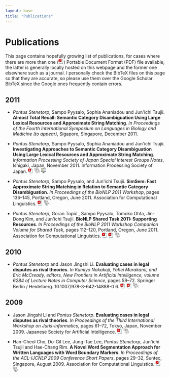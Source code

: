 ```yaml
---
layout: base
title: "Publications"
---
```


# Publications #

This page contains hopefully growing list of publications, for cases where
there are more than one (![PDF Icon][pdf_icon]) Portable Document Format (PDF)
file available, the latter is generally locally hosted on this webpage and the
former one elsewhere such as a journal. I personally check the BibTeX files on
this page so that they are accurate, so please use them over the
Google Scholar BibTeX since the Google ones frequently contain errors.

## 2011 ##

* *Pontus Stenetorp*, Sampo Pyysalo, Sophia Ananiadou and Jun'ichi Tsujii.
    **Almost Total Recall: Semantic Category Disambiguation Using Large Lexical
    Resources and Approximate String Matching**.
    *In Proceedings of the Fourth International Symposium on Languages in
    Biology and Medicine (to appear)*, Sigapore, Singapore, December 2011.

* *Pontus Stenetorp*, Sampo Pyysalo, Sophia Ananiadou and Jun'ichi Tsujii.
    **Investigating Approaches to Semantic Category Disambiguation Using Large
    Lexical Resources and Approximate String Matching**.
    *Information Processing Society of Japan Special Interest Groups Notes*,
    Ishigaki, Japan, November 2011. Information Processing Society of Japan.
    [![PDF][pdf_icon]][stenetorp2011investigating]
    [![BibTeX][bibtex_icon]][stenetorp2011investigating_bib]
    [![Slides][slides_icon]][stenetorp2011investigating_slides]


* *Pontus Stenetorp*, Sampo Pyysalo, and Jun'ichi Tsujii. **SimSem: Fast
    Approximate String Matching in Relation to Semantic Category
    Disambiguation**.  *In Proceedings of the BioNLP 2011 Workshop*, pages 136–145,
    Portland, Oregon, June 2011. Association for Computational Linguistics.
    [![PDF][pdf_icon]][stenetorp2011simsem]
    [![BibTeX][bibtex_icon]][stenetorp2011simsem_bib]

* *Pontus Stenetorp*, Goran Topić , Sampo Pyysalo, Tomoko Ohta, Jin-Dong Kim,
    and Jun'ichi Tsujii. **BioNLP Shared Task 2011: Supporting Resources**.
    *In Proceedings of the BioNLP 2011 Workshop Companion Volume for Shared
    Task*, pages 112–120, Portland, Oregon, June 2011. Association for
    Computational Linguistics.
    [![PDF][pdf_icon]][stenetorp2011supporting]
    [![Local PDF][pdf_icon]][stenetorp2011supporting_local]
    [![BibTeX][bibtex_icon]][stenetorp2011supporting_bib]

## 2010 ##

* *Pontus Stenetorp* and Jason Jingshi Li. **Evaluating cases in legal
    disputes as rival theories**. *In Kumiyo Nakakoji, Yohei Murakami,
    and Eric McCready, editors, New Frontiers in Artificial Intelligence,
    volume 6284 of Lecture Notes in Computer Science*, pages 59–72. Springer
    Berlin / Heidelberg. 10.1007/978-3-642-14888-0 6.
    [![PDF][pdf_icon]][stenetorp2010evaluating]
    [![Local PDF][pdf_icon]][stenetorp2010evaluating_local]
    [![BibTeX][bibtex_icon]][stenetorp2010evaluating_bib]

## 2009 ##

* Jason Jingshi Li and *Pontus Stenetorp*. **Evaluating cases in legal
    disputes as rival theories**. *In Proceedings of the Third International
    Workshop on Juris-informatics*, pages 61–72, Tokyo, Japan, November 2009.
    Japanese Society for Artificial Intelligence.
    [![PDF][pdf_icon]][li2009evaluating]
    [![BibTeX][bibtex_icon]][li2009evaluating_bib]

* Han-Cheol Cho, Do-Gil Lee, Jung-Tae Lee, *Pontus Stenetorp*, Jun'ichi Tsujii
    and Hae-Chang Rim. **A Novel Word Segmentation Approach for Written
    Languages with Word Boundary Markers**. *In Proceedings of the ACL-IJCNLP
    2009 Conference Short Papers*, pages 29–32, Suntec, Singapore, August
    2009. Association for Computational Linguistics.
    [![PDF][pdf_icon]][cho2009novel]
    [![BibTeX][bibtex_icon]][cho2009novel_bib]

<!-- Publication and BibTeX links -->
[stenetorp2011investigating]: stenetorp2011investigating.pdf
[stenetorp2011investigating_bib]: stenetorp2011investigating.bib.txt
[stenetorp2011investigating_slides]: presentations/stenetorp2011investigating/presentation.html
[stenetorp2011simsem]: http://aclweb.org/anthology-new/W/W11/W11-0218.pdf
[stenetorp2011simsem_bib]: http://aclweb.org/anthology-new/W/W11/W11-0218.bib
[stenetorp2011supporting]: http://aclweb.org/anthology-new/W/W11/W11-1816.pdf
[stenetorp2011supporting_local]: stenetorp2011supporting.pdf
[stenetorp2011supporting_bib]: http://aclweb.org/anthology-new/W/W11/W11-1816.bib
[stenetorp2010evaluating]: http://www.springerlink.com/index/m32761634g52n7h4.pdf
[stenetorp2010evaluating_local]: stenetorp2010evaluating.pdf
[stenetorp2010evaluating_bib]: stenetorp2010evaluating.bib.txt
[li2009evaluating]: li2009evaluating.pdf
[li2009evaluating_bib]: li2009evaluating.bib.txt
[cho2009novel]: http://www.aclweb.org/anthology/P/P09/P09-2008.pdf
[cho2009novel_bib]: http://www.aclweb.org/anthology/P/P09/P09-2008.bib

[bibtex_icon]: bibtex_icon_small.png
[pdf_icon]: document-pdf.png
[slides_icon]: projection-screen-presentation.png
